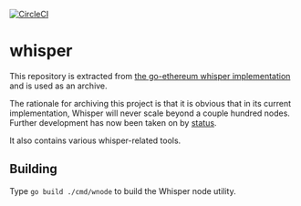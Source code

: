 [![CircleCI](https://circleci.com/gh/ethereum/whisper.svg?style=svg)](https://circleci.com/gh/ethereum/whisper)

# whisper

This repository is extracted from [the go-ethereum whisper implementation](https://github.com/ethereum/go-ethereum) and is used as an archive.

The rationale for archiving this project is that it is obvious that in its current implementation, Whisper will never scale beyond a couple hundred nodes. Further development has now been taken on by [status](https://github.com/status-im/status-go/tree/develop/whisper).

It also contains various whisper-related tools.

## Building

Type `go build ./cmd/wnode` to build the Whisper node utility.
